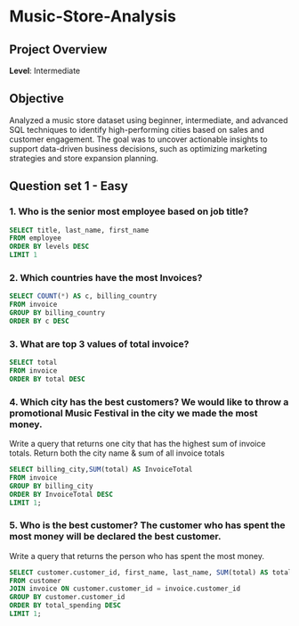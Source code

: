 # Music-Store-Analysis

## Project Overview

**Level**: Intermediate 
## Objective
Analyzed a music store dataset using beginner, intermediate, and advanced SQL techniques to identify high-performing cities based on sales and customer engagement. The goal was to uncover actionable insights to support data-driven business decisions, such as optimizing marketing strategies and store expansion planning.

## Question set 1 - Easy

### 1. Who is the senior most employee based on job title?
```sql
SELECT title, last_name, first_name 
FROM employee
ORDER BY levels DESC
LIMIT 1
```
### 2. Which countries have the most Invoices?
```sql
SELECT COUNT(*) AS c, billing_country 
FROM invoice
GROUP BY billing_country
ORDER BY c DESC
```
### 3. What are top 3 values of total invoice?
```sql
SELECT total 
FROM invoice
ORDER BY total DESC
```
### 4. Which city has the best customers? We would like to throw a promotional Music Festival in the city we made the most money. 
Write a query that returns one city that has the highest sum of invoice totals. 
Return both the city name & sum of all invoice totals 
```sql
SELECT billing_city,SUM(total) AS InvoiceTotal
FROM invoice
GROUP BY billing_city
ORDER BY InvoiceTotal DESC
LIMIT 1;
```
### 5. Who is the best customer? The customer who has spent the most money will be declared the best customer. 
Write a query that returns the person who has spent the most money.
```sql
SELECT customer.customer_id, first_name, last_name, SUM(total) AS total_spending
FROM customer
JOIN invoice ON customer.customer_id = invoice.customer_id
GROUP BY customer.customer_id
ORDER BY total_spending DESC
LIMIT 1;
```

